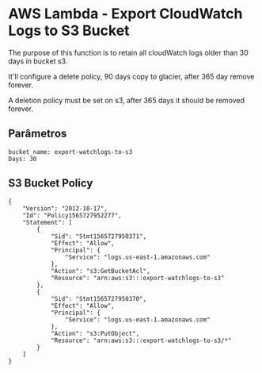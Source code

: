 # AWS Lambda - Export CloudWatch Logs to S3 Bucket

The purpose of this function is to retain all cloudWatch logs older than 30 days in bucket s3.

It'll configure a delete policy, 90 days copy to glacier, after 365 day remove forever.

A deletion policy must be set on s3, after 365 days it should be removed forever.

## Parâmetros
    bucket_name: export-watchlogs-to-s3
    Days: 30

## S3 Bucket Policy

    {
        "Version": "2012-10-17",
        "Id": "Policy1565727952277",
        "Statement": [
            {
                "Sid": "Stmt1565727950371",
                "Effect": "Allow",
                "Principal": {
                    "Service": "logs.us-east-1.amazonaws.com"
                },
                "Action": "s3:GetBucketAcl",
                "Resource": "arn:aws:s3:::export-watchlogs-to-s3"
            },
            {
                "Sid": "Stmt1565727950370",
                "Effect": "Allow",
                "Principal": {
                    "Service": "logs.us-east-1.amazonaws.com"
                },
                "Action": "s3:PutObject",
                "Resource": "arn:aws:s3:::export-watchlogs-to-s3/*"
            }
        ]
    }
